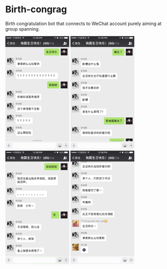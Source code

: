 # Birth-congrag

Birth congratulation bot that connects to WeChat account purely aiming at group spanning.

<img src="img/IMG_4293.PNG" width="200">
<img src="img/IMG_4294.PNG" width="200">
<img src="img/IMG_4295.PNG" width="200">
<img src="img/IMG_4297.PNG" width="200">
